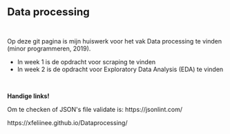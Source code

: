 <p><span style="font-size: 18pt;"><strong>Data processing</strong></span></p>
<p>&nbsp;</p>
<p>Op deze git pagina is mijn huiswerk voor het vak Data processing te vinden (minor programmeren, 2019).&nbsp;</p>
<ul>
<li>In week 1 is de opdracht voor scraping te vinden</li>
<li>In week 2 is de opdracht voor Exploratory Data Analysis (EDA) te vinden</li>
</ul>
<p>&nbsp;</p>
<p><strong>Handige links!</strong></p>
<p>Om te checken of JSON's file validate is: https://jsonlint.com/</p>
<p>https://xfeliinee.github.io/Dataprocessing/</p>
